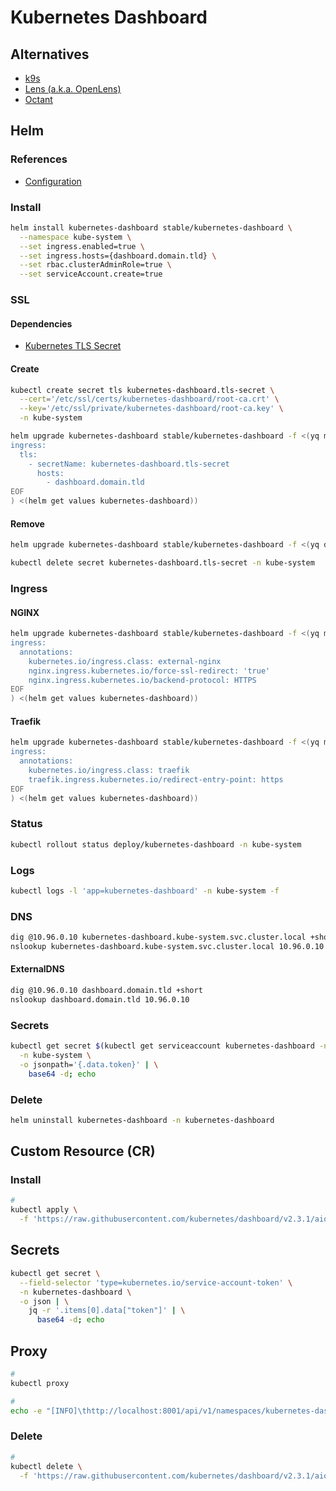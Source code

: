# Kubernetes Dashboard

## Alternatives

- [k9s](/k9s.md)
- [Lens (a.k.a. OpenLens)](/lens.md)
- [Octant](/octant.md)

## Helm

### References

- [Configuration](https://github.com/helm/charts/tree/master/stable/kubernetes-dashboard#configuration)

### Install

```sh
helm install kubernetes-dashboard stable/kubernetes-dashboard \
  --namespace kube-system \
  --set ingress.enabled=true \
  --set ingress.hosts={dashboard.domain.tld} \
  --set rbac.clusterAdminRole=true \
  --set serviceAccount.create=true
```

### SSL

#### Dependencies

- [Kubernetes TLS Secret](/k8s-tls-secret.md)

#### Create

```sh
kubectl create secret tls kubernetes-dashboard.tls-secret \
  --cert='/etc/ssl/certs/kubernetes-dashboard/root-ca.crt' \
  --key='/etc/ssl/private/kubernetes-dashboard/root-ca.key' \
  -n kube-system
```

```sh
helm upgrade kubernetes-dashboard stable/kubernetes-dashboard -f <(yq m <(cat << EOF
ingress:
  tls:
    - secretName: kubernetes-dashboard.tls-secret
      hosts:
        - dashboard.domain.tld
EOF
) <(helm get values kubernetes-dashboard))
```

#### Remove

```sh
helm upgrade kubernetes-dashboard stable/kubernetes-dashboard -f <(yq d <(helm get values kubernetes-dashboard) ingress.tls)

kubectl delete secret kubernetes-dashboard.tls-secret -n kube-system
```

### Ingress

#### NGINX

```sh
helm upgrade kubernetes-dashboard stable/kubernetes-dashboard -f <(yq m <(cat << EOF
ingress:
  annotations:
    kubernetes.io/ingress.class: external-nginx
    nginx.ingress.kubernetes.io/force-ssl-redirect: 'true'
    nginx.ingress.kubernetes.io/backend-protocol: HTTPS
EOF
) <(helm get values kubernetes-dashboard))
```

#### Traefik

```sh
helm upgrade kubernetes-dashboard stable/kubernetes-dashboard -f <(yq m <(cat << EOF
ingress:
  annotations:
    kubernetes.io/ingress.class: traefik
    traefik.ingress.kubernetes.io/redirect-entry-point: https
EOF
) <(helm get values kubernetes-dashboard))
```

### Status

```sh
kubectl rollout status deploy/kubernetes-dashboard -n kube-system
```

### Logs

```sh
kubectl logs -l 'app=kubernetes-dashboard' -n kube-system -f
```

### DNS

```sh
dig @10.96.0.10 kubernetes-dashboard.kube-system.svc.cluster.local +short
nslookup kubernetes-dashboard.kube-system.svc.cluster.local 10.96.0.10
```

#### ExternalDNS

```sh
dig @10.96.0.10 dashboard.domain.tld +short
nslookup dashboard.domain.tld 10.96.0.10
```

### Secrets

```sh
kubectl get secret $(kubectl get serviceaccount kubernetes-dashboard -n kube-system -o jsonpath='{.secrets[0].name}') \
  -n kube-system \
  -o jsonpath='{.data.token}' | \
    base64 -d; echo
```

### Delete

```sh
helm uninstall kubernetes-dashboard -n kubernetes-dashboard
```

## Custom Resource (CR)

### Install

```sh
#
kubectl apply \
  -f 'https://raw.githubusercontent.com/kubernetes/dashboard/v2.3.1/aio/deploy/recommended.yaml'
```

## Secrets

```sh
kubectl get secret \
  --field-selector 'type=kubernetes.io/service-account-token' \
  -n kubernetes-dashboard \
  -o json | \
    jq -r '.items[0].data["token"]' | \
      base64 -d; echo
```

## Proxy

```sh
#
kubectl proxy

#
echo -e "[INFO]\thttp://localhost:8001/api/v1/namespaces/kubernetes-dashboard/services/https:kubernetes-dashboard:/proxy"
```

### Delete

```sh
#
kubectl delete \
  -f 'https://raw.githubusercontent.com/kubernetes/dashboard/v2.3.1/aio/deploy/recommended.yaml'
```
